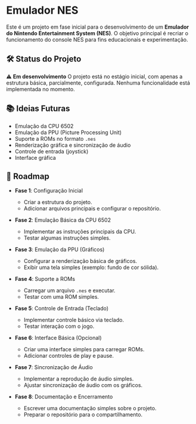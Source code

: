 # Emulador NES

Este é um projeto em fase inicial para o desenvolvimento de um **Emulador do Nintendo Entertainment System (NES)**. O objetivo principal é recriar o funcionamento do console NES para fins educacionais e experimentação.

## 🛠️ Status do Projeto

⚠️ **Em desenvolvimento**
O projeto está no estágio inicial, com apenas a estrutura básica, parcialmente, configurada. Nenhuma funcionalidade está implementada no momento.

## 📚 Ideias Futuras

- Emulação da CPU 6502
- Emulação da PPU (Picture Processing Unit)
- Suporte a ROMs no formato `.nes`
- Renderização gráfica e sincronização de áudio
- Controle de entrada (joystick)
- Interface gráfica

## 📅 Roadmap

- **Fase 1**: Configuração Inicial
  - Criar a estrutura do projeto.
  - Adicionar arquivos principais e configurar o repositório.

- **Fase 2**: Emulação Básica da CPU 6502
  - Implementar as instruções principais da CPU.
  - Testar algumas instruções simples.

- **Fase 3**: Emulação da PPU (Gráficos)
  - Configurar a renderização básica de gráficos.
  - Exibir uma tela simples (exemplo: fundo de cor sólida).

- **Fase 4**: Suporte a ROMs
  - Carregar um arquivo `.nes` e executar.
  - Testar com uma ROM simples.

- **Fase 5**: Controle de Entrada (Teclado)
  - Implementar controle básico via teclado.
  - Testar interação com o jogo.

- **Fase 6**: Interface Básica (Opcional)
  - Criar uma interface simples para carregar ROMs.
  - Adicionar controles de play e pause.
 
- **Fase 7**: Sincronização de Áudio
  - Implementar a reprodução de áudio simples.
  - Ajustar sincronização de áudio com os gráficos.

- **Fase 8**: Documentação e Encerramento
  - Escrever uma documentação simples sobre o projeto.
  - Preparar o repositório para o compartilhamento.



